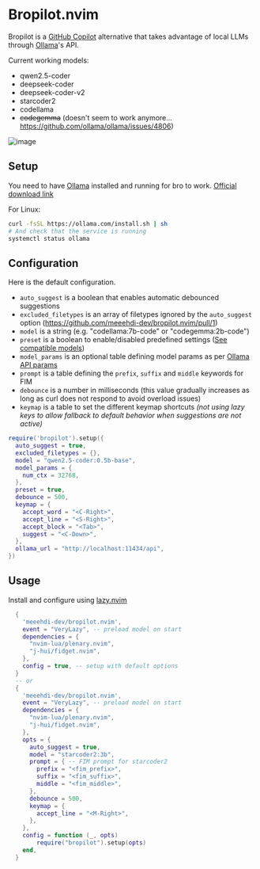 # Bropilot.nvim


Bropilot is a [GitHub Copilot](https://github.com/github/copilot.vim) alternative that takes advantage of local LLMs through [Ollama](https://ollama.com/)'s API.

Current working models:
- qwen2.5-coder
- deepseek-coder
- deepseek-coder-v2
- starcoder2
- codellama
- ~~codegemma~~ (doesn't seem to work anymore... https://github.com/ollama/ollama/issues/4806)


![image](https://github.com/meeehdi-dev/bropilot.nvim/assets/3422399/3a576c3d-7215-46cc-bfd5-150f33986996)


## Setup

You need to have [Ollama](https://ollama.com/) installed and running for bro to work.
[Official download link](https://ollama.com/download)

For Linux:
```sh
curl -fsSL https://ollama.com/install.sh | sh
# And check that the service is running
systemctl status ollama
```

## Configuration

Here is the default configuration.

- `auto_suggest` is a boolean that enables automatic debounced suggestions
- `excluded_filetypes` is an array of filetypes ignored by the `auto_suggest` option (https://github.com/meeehdi-dev/bropilot.nvim/pull/1)
- `model` is a string (e.g. "codellama:7b-code" or "codegemma:2b-code")
- `preset` is a boolean to enable/disabled predefined settings ([See compatible models](https://github.com/meeehdi=dev/bropilot.nvim/blob/main/lua/bropilot/presets.lua))
- `model_params` is an optional table defining model params as per [Ollama API params](https://github.com/ollama/ollama/blob/main/docs/modelfile.md#valid-parameters-and-values)
- `prompt` is a table defining the `prefix`, `suffix` and `middle` keywords for FIM
- `debounce` is a number in milliseconds (this value gradually increases as long as curl does not respond to avoid overload issues)
- `keymap` is a table to set the different keymap shortcuts *(not using lazy keys to allow fallback to default behavior when suggestions are not active)*

```lua
require('bropilot').setup({
  auto_suggest = true,
  excluded_filetypes = {},
  model = "qwen2.5-coder:0.5b-base",
  model_params = {
    num_ctx = 32768,
  },
  preset = true,
  debounce = 500,
  keymap = {
    accept_word = "<C-Right>",
    accept_line = "<S-Right>",
    accept_block = "<Tab>",
    suggest = "<C-Down>",
  },
  ollama_url = "http://localhost:11434/api",
})
```

## Usage

Install and configure using [lazy.nvim](https://github.com/folke/lazy.nvim)
```lua
  {
    'meeehdi-dev/bropilot.nvim',
    event = "VeryLazy", -- preload model on start
    dependencies = {
      "nvim-lua/plenary.nvim",
      "j-hui/fidget.nvim",
    },
    config = true, -- setup with default options
  }
  -- or
  {
    'meeehdi-dev/bropilot.nvim',
    event = "VeryLazy", -- preload model on start
    dependencies = {
      "nvim-lua/plenary.nvim",
      "j-hui/fidget.nvim",
    },
    opts = {
      auto_suggest = true,
      model = "starcoder2:3b",
      prompt = { -- FIM prompt for starcoder2
        prefix = "<fim_prefix>",
        suffix = "<fim_suffix>",
        middle = "<fim_middle>",
      },
      debounce = 500,
      keymap = {
        accept_line = "<M-Right>",
      },
    },
    config = function (_, opts)
        require("bropilot").setup(opts)
    end,
  }
```
